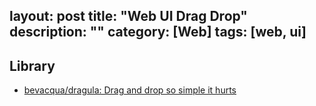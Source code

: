 layout: post
title: "Web UI Drag Drop"
description: ""
category: [Web]
tags: [web, ui]
---

## Library

- [bevacqua/dragula: Drag and drop so simple it hurts](https://github.com/bevacqua/dragula)
